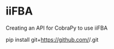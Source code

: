 # iiFBA

Creating an API for CobraPy to use iiFBA

pip install git+https://github.com/<your-username>/<your-repo>.git
